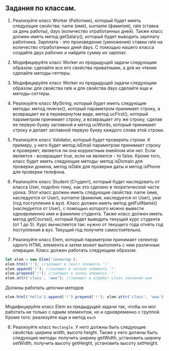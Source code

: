 <h2>Задания по классам.</h2>

1. Реализуйте класс Worker (Работник), который будет иметь следующие свойства: name (имя), surname (фамилия), rate (ставка за день работы), days (количество отработанных дней). Также класс должен иметь метод getSalary(), который будет выводить зарплату работника. Зарплата - это произведение (умножение) ставки rate на количество отработанных дней days. С помощью нашего класса создайте двух рабочих и найдите сумму их зарплат.

2. Модифицируйте класс Worker из предыдущей задачи следующим образом: сделайте все его свойства приватными, а для их чтения сделайте методы-геттеры.

3. Модифицируйте класс Worker из предыдущей задачи следующим образом: для свойства rate и для свойства days сделайте еще и методы-сеттеры.

4. Реализуйте класс MyString, который будет иметь следующие
методы: метод reverse(), который параметром принимает строку, а возвращает ее в перевернутом виде, метод ucFirst(), который параметром принимает строку, а возвращает эту же строку, сделав ее первую букву заглавной и метод ucWords, который принимает строку и делает заглавной первую букву каждого слова этой строки.

5. Реализуйте класс Validator, который будет проверять строки. К примеру, у него будет метод isEmail параметром принимает строку и проверяет, является ли она корректным емейлом или нет. Если является - возвращает true, если не является - то false. Кроме того, класс будет иметь следующие методы: метод isDomain для проверки домена, метод isDate для проверки даты и метод isPhone для проверки телефона.

6. Реализуйте класс Student (Студент), который будет наследовать от класса User, подобно тому, как это сделано в теоретической части урока. Этот класс должен иметь следующие свойства: name (имя, наследуется от User), surname (фамилия, наследуется от User), year (год поступления в вуз). Класс должен иметь метод getFullName() (наследуется от User), с помощью которого можно вывести одновременно имя и фамилию студента. Также класс должен иметь метод getCourse(), который будет выводить текущий курс студента (от 1 до 5). Курс вычисляется так: нужно от текущего года отнять год поступления в вуз. Текущий год получите самостоятельно.

7. Реализуйте класс Elem, который параметром принимает селектор одного HTML элемента и затем может выполнять с ним различные операции. Класс должен работать следующим образом:

```js
let elem = new Elem('селектор');
elem.html('!'); //запишет в текст элемента '!' 
elem.append('!'); //запишет в начало элемента '!' 
elem.prepend('!'); //запишет в конец элемента '!'
elem.attr('class', 'www'); //запишет в атрибут class значение www	
```
Должны работать цепочки методов: 
```js
elem.html('hello').append('!').prepend('!'); elem.attr('class', 'www').attr('title', 'hello');
```

Модифицируйте класс Elem из предыдущей задачи так, чтобы он мог работать не только с одним элементом, но и одновременно с группой. Кроме того: реализуйте еще и метод ```each```

8. Реализуйте класс ```Rectangle```. У него должны быть следующие свойства: ширина width, высота height. Также у него должны быть следующие методы: получить ширину getWidth, установить ширину setWidth, получить высоту getHeight, установить высоту setHeight. 



